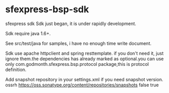 # sfexpress-bsp-sdk
sfexpress sdk
Sdk just began, it is under rapidly development.

Sdk require java 1.6+.

See src/test/java for samples, i have no enough time write document.

Sdk use apache httpclient and spring resttemplate. if you don't need it, just ignore them.the dependencies has already marked as optional.you can use only com.godmonth.sfexpress.bsp.protocol package,this is protocol definition.

Add snapshot repository in your settings.xml if you need snapshot version.
<repository>
					<id>ossrh</id>
					<url>https://oss.sonatype.org/content/repositories/snapshots</url>
					<releases>
						<enabled>false</enabled>
					</releases>
					<snapshots>
						<enabled>true</enabled>
					</snapshots>
</repository>




